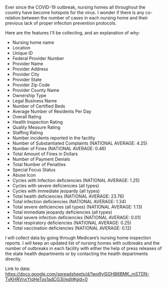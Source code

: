 Ever since the COVID-19 outbreak, nursing homes all throughout the country have become hotspots for the virus. I wonder if there is any co-relation between the number of cases in each nursing home and their previous lack of proper infection prevention protocols.

Here are the features I'll be collecting, and an explanation of why:
* Nursing home name	
* Location	
* Unique ID	
* Federal Provider Number	
* Provider Name	
* Provider Address	
* Provider City	
* Provider State	
* Provider Zip Code	
* Provider County Name	
* Ownership Type	
* Legal Business Name	
* Number of Certified Beds	
* Average Number of Residents Per Day	
* Overall Rating	
* Health Inspection Rating	
* Quality Measure Rating	
* Staffing Rating	
* Number incidents reported in the facility	
* Number of Substantiated Complaints (NATIONAL AVERAGE: 4.25)	
* Number of Fines (NATIONAL AVERAGE: 0.46)	
* Total Amount of Fines in Dollars	
* Number of Payment Denials	
* Total Number of Penalties	
* Special Focus Status	
* Abuse Icon	
* Cycles with Infection deficiencies (NATIONAL AVERAGE: 1.25)	
* Cycles with severe deficiencies (all types)	
* Cycles with immediate jeopardy (all types)	
* Total health deficiencies (NATIONAL AVERAGE: 23.76)	
* Total infection deficiencies (NATIONAL AVERAGE: 1.34)	
* Total severe deficiencies (all types) (NATIONAL AVERAGE: 1.13)	
* Total immediate jeopardy deficiencies (all types)	
* Total severe infection deficiencies (NATIONAL AVERAGE: 0.01)	
* Total respiratory deficiencies (NATIONAL AVERAGE: 0.25)	
* Total vaccination deficiencies (NATIONAL AVERAGE: 0.12)	
	
	

	
I will collect data by going through Medicare’s nursing home inspection reports. I will keep an updated list of nursing homes with outbreaks and the number of outbreaks in each facility with either the help of press releases of the state health departments or by contacting the health departments directly. 


Link to data: https://docs.google.com/spreadsheets/d/1wq9ylSGHB6BMK_mSTDN-TvKHRVnxYlqHeTos1adCG3I/edit#gid=0
